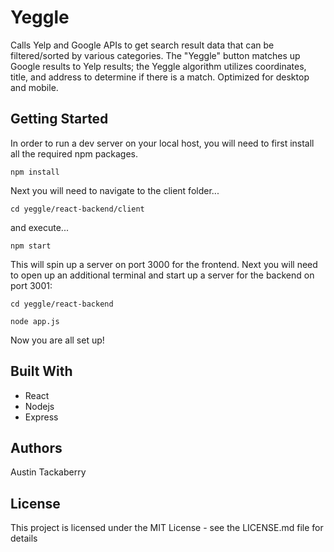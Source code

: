 # Yeggle

Calls Yelp and Google APIs to get search result data that can be filtered/sorted by various categories. The "Yeggle" button matches up Google results to Yelp results; the Yeggle algorithm utilizes coordinates, title, and address to determine if there is a match. Optimized for desktop and mobile.

## Getting Started

In order to run a dev server on your local host, you will need to first install all the required npm packages.

`npm install`
  
Next you will need to navigate to the client folder...

`cd yeggle/react-backend/client`

and execute...

`npm start`
  
This will spin up a server on port 3000 for the frontend. Next you will need to open up an additional terminal and start up a server for the backend on port 3001:

`cd yeggle/react-backend`

`node app.js`
  
Now you are all set up!

## Built With

* React
* Nodejs
* Express

## Authors

Austin Tackaberry

## License

This project is licensed under the MIT License - see the LICENSE.md file for details
